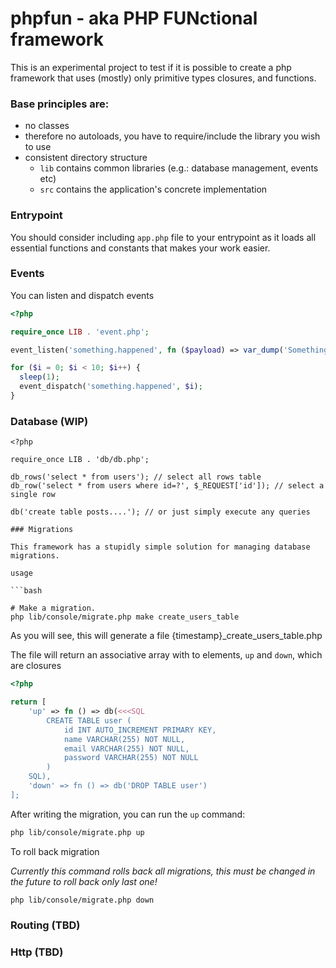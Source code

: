 # phpfun - aka PHP FUNctional framework

This is an experimental project to test if it is possible to create a php framework that uses (mostly) only primitive types closures, and functions.

### Base principles are:

- no classes
- therefore no autoloads, you have to require/include the library you wish to use
- consistent directory structure
  - `lib` contains common libraries (e.g.: database management, events etc)
  - `src` contains the application's concrete implementation

### Entrypoint

You should consider including `app.php` file to your entrypoint as it loads all essential functions and constants that makes your work easier.

### Events

You can listen and dispatch events

```php
<?php

require_once LIB . 'event.php';

event_listen('something.happened', fn ($payload) => var_dump('Something happened at index: ' . $payload));

for ($i = 0; $i < 10; $i++) {
  sleep(1);
  event_dispatch('something.happened', $i);
}

```

### Database (WIP)

```pgp
<?php

require_once LIB . 'db/db.php';

db_rows('select * from users'); // select all rows table
db_row('select * from users where id=?', $_REQUEST['id']); // select a single row

db('create table posts....'); // or just simply execute any queries

### Migrations

This framework has a stupidly simple solution for managing database migrations.

usage

```bash

# Make a migration.
php lib/console/migrate.php make create_users_table

```

As you will see, this will generate a file {timestamp}_create_users_table.php

The file will return an associative array with to elements, `up` and `down`, which are closures


```php
<?php

return [
    'up' => fn () => db(<<<SQL
        CREATE TABLE user (
            id INT AUTO_INCREMENT PRIMARY KEY,
            name VARCHAR(255) NOT NULL,
            email VARCHAR(255) NOT NULL,
            password VARCHAR(255) NOT NULL
        )
    SQL),
    'down' => fn () => db('DROP TABLE user')
];

```

After writing the migration, you can run the `up` command:


```bash
php lib/console/migrate.php up
```


To roll back migration

_Currently this command rolls back all migrations, this must be changed in the future to roll back only last one!_


```bash
php lib/console/migrate.php down
```

### Routing (TBD)

### Http (TBD)
